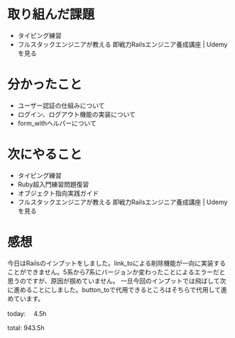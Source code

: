 #  取り組んだ課題
- タイピング練習
- フルスタックエンジニアが教える 即戦力Railsエンジニア養成講座 | Udemyを見る



# 分かったこと
- ユーザー認証の仕組みについて
- ログイン、ログアウト機能の実装について
- form_withヘルパーについて
  
# 次にやること
- タイピング練習
- Ruby超入門練習問題復習
- オブジェクト指向実践ガイド
- フルスタックエンジニアが教える 即戦力Railsエンジニア養成講座 | Udemyを見る



# 感想
今日はRailsのインプットをしました。link_toによる削除機能が一向に実装することができません。5系から7系にバージョンか変わったことによるエラーだと思うのですが、原因が掴めていません。
一旦今回のインプットでは飛ばして次に進めることにしました。button_toで代用できるところはそちらで代用して進めています。

today: 　4.5h

total: 943.5h
